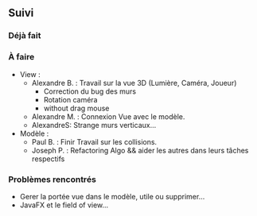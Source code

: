 ## Suivi
### Déjà fait

### À faire
 - View :
   * Alexandre B. : Travail sur la vue 3D (Lumière, Caméra, Joueur)
      - Correction du bug des murs
      - Rotation caméra
      - without drag mouse
   * Alexandre M. : Connexion Vue avec le modèle.
   * AlexandreS: Strange murs verticaux...
 - Modèle :
   * Paul B. : Finir Travail sur les collisions.
   * Joseph P. : Refactoring Algo && aider les autres dans leurs tâches respectifs

### Problèmes rencontrés
 * Gerer la portée vue dans le modèle, utile ou supprimer...
 * JavaFX et le field of view...
